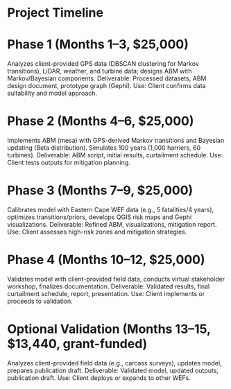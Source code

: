 # Project Timeline

# Phase 1 (Months 1–3, $25,000)
Analyzes client-provided GPS data (DBSCAN clustering for Markov transitions), LiDAR, weather, and turbine data; designs ABM with Markov/Bayesian components. 
Deliverable: Processed datasets, ABM design document, prototype graph (Gephi). Use: Client confirms data suitability and model approach.

# Phase 2 (Months 4–6, $25,000) 
Implements ABM (mesa) with GPS-derived Markov transitions and Bayesian updating (Beta distribution). Simulates 100 years (1,000 harriers, 60 turbines). 
Deliverable: ABM script, initial results, curtailment schedule. Use: Client tests outputs for mitigation planning.

# Phase 3 (Months 7–9, $25,000) 
Calibrates model with Eastern Cape WEF data (e.g., 5 fatalities/4 years), optimizes transitions/priors, develops QGIS risk maps and Gephi visualizations. 
Deliverable: Refined ABM, visualizations, mitigation report. Use: Client assesses high-risk zones and mitigation strategies.

# Phase 4 (Months 10–12, $25,000) 
Validates model with client-provided field data, conducts virtual stakeholder workshop, finalizes documentation. 
Deliverable: Validated results, final curtailment schedule, report, presentation. Use: Client implements or proceeds to validation.

# Optional Validation (Months 13–15, $13,440, grant-funded) 
Analyzes client-provided field data (e.g., carcass surveys), updates model, prepares publication draft. 
Deliverable: Validated model, updated outputs, publication draft. Use: Client deploys or expands to other WEFs.